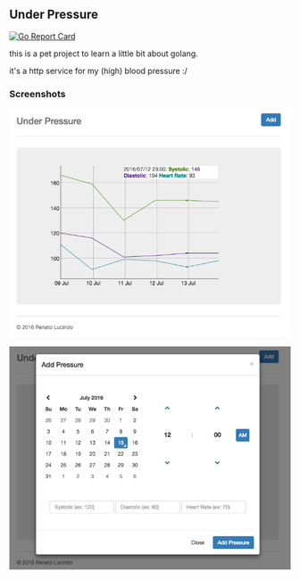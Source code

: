 ## Under Pressure

[![Go Report Card](https://goreportcard.com/badge/github.com/lucindo/under_pressure)](https://goreportcard.com/report/github.com/lucindo/under_pressure)

this is a pet project to learn a little bit about golang.

it's a http service for my (high) blood pressure :/

### Screenshots

![Home Screen](docs/under_hone.png)

![Add Screen](docs/under_add.png)
